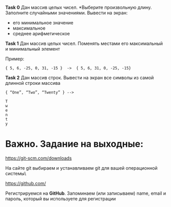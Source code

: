 **Task 0**
Дан массив целых чисел. *Выберите произвольную длину. Заполните случайными значениями.
Вывести на экран:
- его минимальное значение
- максимальное
- среднее арифметическое


**Task 1**
Дан массив целых чисел.
Поменять местами его максимальный и минимальный элемент

Пример:
```
{ 5, 6, -25, 0, 31, -15 }  ->  { 5, 6, 31, 0, -25, -15}
```

**Task 2**
Дан массив строк.
Вывести на экран все символы из самой длинной строки массива

```
{ “One”, “Two”, “Twenty” } -->

T
w
e
n
t
y
```

# Важно. Задание на выходные:
https://git-scm.com/downloads

На сайте git выбираем и устанавливаем git для вашей операционной системы\

https://github.com/

Регистрируемся на **GitHub**. Запоминаем (или записываем) name, email и пароль, который вы используете для регистрации